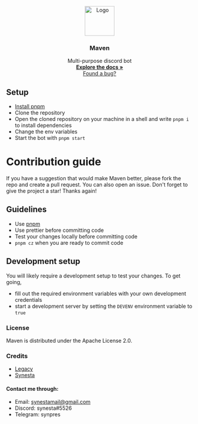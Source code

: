 <div align="center">
  <a href="https://github.com/synesta/maven">
    <img src="https://cdn.discordapp.com/attachments/896963455708438552/897246055790411816/Logo_Transparent.png" alt="Logo" width="80" height="80">
  </a>

<h3 align="center">Maven</h3>

  <p align="center">
    Multi-purpose discord bot
    <br />
    <a href="https://synesta.gitbook.io/maven-documentation/"><strong>Explore the docs »</strong></a>
    <br />
    <a href="https://github.com/synest/maven/issues">Found a bug?</a>
  </p>
</div>


## Setup
- <a href="https://pnpm.io">Install pnpm</a>
- Clone the repository
- Open the cloned repository on your machine in a shell and write `pnpm i` to install dependencies
- Change the env variables
- Start the bot with `pnpm start`

# Contribution guide
If you have a suggestion that would make Maven better, please fork the repo and create a pull request. You can also open an issue.
Don't forget to give the project a star! Thanks again!

## Guidelines

-   Use [pnpm](https://pnpm.io)
-   Use prettier before committing code
-   Test your changes locally before committing code
-   `pnpm cz` when you are ready to commit code

## Development setup

You will likely require a development setup to test your changes. To get going,

-   fill out the required environment variables with your own development credentials
-   start a development server by setting the `DEVENV` environment variable to `true`

### License

Maven is distributed under the Apache License 2.0.

### Credits 
- <a href="github.com/uwuLegacy">Legacy</a>
- <a href="github.com/synesta">Synesta</a>

#### Contact me through:

-   Email: synestamail@gmail.com
-   Discord: synesta#5526
-   Telegram: synpres
